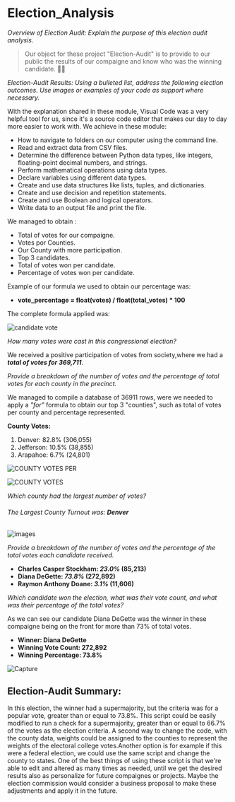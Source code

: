 # Election_Analysis
*Overview of Election Audit: Explain the purpose of this election audit analysis.*
>Our object for these project "Election-Audit" is to provide to our public the results of our compaigne and know who was the winning candidate.  :man_technologist:

*Election-Audit Results: Using a bulleted list, address the following election outcomes. Use images or examples of your code as support where necessary.*



With the explanation shared in these module, Visual Code was a very helpful tool for us, since it's a source code editor that makes our day to day more easier to work with. We achieve in these module:

- How to navigate to folders on our computer using the command line.
- Read and extract data from CSV files.
- Determine the difference between Python data types, like integers, floating-point decimal numbers, and strings.
- Perform mathematical operations using data types.
- Declare variables using different data types.
- Create and use data structures like lists, tuples, and dictionaries.
- Create and use decision and repetition statements.
- Create and use Boolean and logical operators.
- Write data to an output file and print the file.

We managed to obtain :

- Total of votes for our compaigne.
- Votes por Counties.
- Our County with more participation.
- Top 3 candidates.
- Total of votes won per candidate.
- Percentage of votes won per candidate.

Example of our formula we used to obtain our percentage was:

- **vote_percentage = float(votes) / float(total_votes) * 100**


The complete formula applied was:

![candidate vote](https://user-images.githubusercontent.com/114257085/197069009-d9d97269-5b91-4fdf-ab04-4da8396662fd.png)



*How many votes were cast in this congressional election?*

We received a positive participation of votes from society,where we had a ***total of votes for 369,711***.



*Provide a breakdown of the number of votes and the percentage of total votes for each county in the precinct.*

We managed to compile a database of 36911 rows, were we needed to apply a _"for"_ formula to obtain our top 3 "counties", such as total of votes per county and percentage represented.

**County Votes:**

1. Denver: 82.8% (306,055)
2. Jefferson: 10.5% (38,855)
3. Arapahoe: 6.7% (24,801)



![COUNTY VOTES PER](https://user-images.githubusercontent.com/114257085/197062284-745e500b-2b05-47a0-b53b-602bb3b78731.png)

![COUNTY VOTES](https://user-images.githubusercontent.com/114257085/197062304-34281e6f-3eea-4297-b990-fff3fa559a11.png)


*Which county had the largest number of votes?*

###### The Largest County Turnout was: ***Denver***

![images](https://user-images.githubusercontent.com/114257085/197071403-d3da84ad-a361-44dc-9eb3-6cc0a0a2e015.jpg)


*Provide a breakdown of the number of votes and the percentage of the total votes each candidate received.*

- **Charles Casper Stockham: _23.0%_ (85,213)**
- **Diana DeGette: _73.8%_ (272,892)**
- **Raymon Anthony Doane: _3.1%_ (11,606)**

*Which candidate won the election, what was their vote count, and what was their percentage of the total votes?*

As we can see our candidate Diana DeGette was the winner in these compaigne being on the front for more than 73% of total votes.

- **Winner: Diana DeGette**
- **Winning Vote Count: 272,892**
- **Winning Percentage: 73.8%**

![Capture](https://user-images.githubusercontent.com/114257085/214462835-626ee1d0-94a1-4c58-ac81-79553b1bd7b3.PNG)


## Election-Audit Summary: 
In this election, the winner had a supermajority, but the criteria was for a popular vote, greater than or equal to 73.8%. This script could be easily modified to run a check for a supermajority, greater than or equal to 66.7% of the votes as the election criteria. A second way to change the code, with the county data, weights could be assigned to the counties to represent the weights of the electoral college votes.Another option is for example if this were a federal election, we could use the same script and change the county to states. One of the best things of using these script is that we're able to edit and altered as many times as needed, until we get the desired results also as personalize for future compaignes or projects. Maybe the election commission would consider a business proposal to make these adjustments and apply it in the future.
